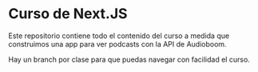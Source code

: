 # Curso de Next.JS

Este repositorio contiene todo el contenido del curso a medida que construimos una app para ver podcasts con la API de Audioboom.

Hay un branch por clase para que puedas navegar con facilidad el curso.

